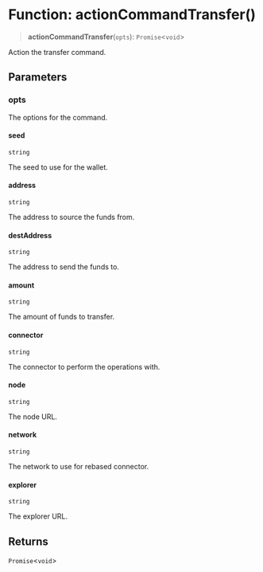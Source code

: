 # Function: actionCommandTransfer()

> **actionCommandTransfer**(`opts`): `Promise`\<`void`\>

Action the transfer command.

## Parameters

### opts

The options for the command.

#### seed

`string`

The seed to use for the wallet.

#### address

`string`

The address to source the funds from.

#### destAddress

`string`

The address to send the funds to.

#### amount

`string`

The amount of funds to transfer.

#### connector

`string`

The connector to perform the operations with.

#### node

`string`

The node URL.

#### network

`string`

The network to use for rebased connector.

#### explorer

`string`

The explorer URL.

## Returns

`Promise`\<`void`\>
